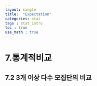 ```yaml
---
layout: single
title:  "Expectation"
categories: stat
tags : stat_intro
toc : true
use_math : true
---
```


# 7.통계적비교

## 7.2 3개 이상 다수 모집단의 비교

